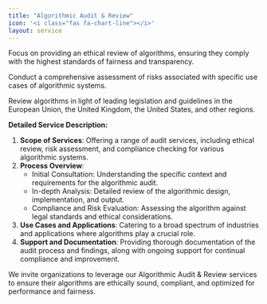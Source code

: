 ```yaml
---
title: "Algorithmic Audit & Review"
icon: '<i class="fas fa-chart-line"></i>'
layout: service
---
```


Focus on providing an ethical review of algorithms, ensuring they comply with the highest standards of fairness and transparency.

Conduct a comprehensive assessment of risks associated with specific use cases of algorithmic systems.

Review algorithms in light of leading legislation and guidelines in the European Union, the United Kingdom, the United States, and other regions.

**Detailed Service Description:**
1. **Scope of Services**: Offering a range of audit services, including ethical review, risk assessment, and compliance checking for various algorithmic systems.
2. **Process Overview**:
   - Initial Consultation: Understanding the specific context and requirements for the algorithmic audit.
   - In-depth Analysis: Detailed review of the algorithmic design, implementation, and output.
   - Compliance and Risk Evaluation: Assessing the algorithm against legal standards and ethical considerations.
3. **Use Cases and Applications**: Catering to a broad spectrum of industries and applications where algorithms play a crucial role.
4. **Support and Documentation**: Providing thorough documentation of the audit process and findings, along with ongoing support for continual compliance and improvement.

We invite organizations to leverage our Algorithmic Audit & Review services to ensure their algorithms are ethically sound, compliant, and optimized for performance and fairness.

